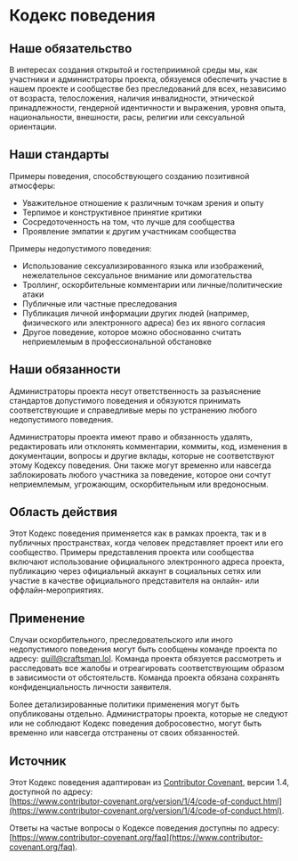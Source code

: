 # Кодекс поведения

## Наше обязательство

В интересах создания открытой и гостеприимной среды мы, 
как участники и администраторы проекта, обязуемся обеспечить участие в нашем проекте и сообществе 
без преследований для всех, независимо от возраста, телосложения, наличия инвалидности, этнической принадлежности,
гендерной идентичности и выражения, уровня опыта, национальности, внешности, расы, религии или сексуальной ориентации.

## Наши стандарты

Примеры поведения, способствующего созданию позитивной атмосферы:

- Уважительное отношение к различным точкам зрения и опыту
- Терпимое и конструктивное принятие критики
- Сосредоточенность на том, что лучше для сообщества
- Проявление эмпатии к другим участникам сообщества

Примеры недопустимого поведения:

- Использование сексуализированного языка или изображений, нежелательное сексуальное внимание или домогательства
- Троллинг, оскорбительные комментарии или личные/политические атаки
- Публичные или частные преследования
- Публикация личной информации других людей (например, физического или электронного адреса) без их явного согласия
- Другое поведение, которое можно обоснованно считать неприемлемым в профессиональной обстановке

## Наши обязанности

Администраторы проекта несут ответственность за разъяснение стандартов допустимого поведения и 
обязуются принимать соответствующие и справедливые меры по устранению любого недопустимого поведения.

Администраторы проекта имеют право и обязанность удалять, редактировать или отклонять комментарии, 
коммиты, код, изменения в документации, вопросы и другие вклады, которые не соответствуют этому Кодексу поведения. 
Они также могут временно или навсегда заблокировать любого участника за поведение, которое они сочтут неприемлемым, 
угрожающим, оскорбительным или вредоносным.

## Область действия

Этот Кодекс поведения применяется как в рамках проекта, так и в публичных пространствах, 
когда человек представляет проект или его сообщество. Примеры представления проекта или сообщества включают 
использование официального электронного адреса проекта, публикацию через официальный аккаунт в социальных сетях или 
участие в качестве официального представителя на онлайн- или оффлайн-мероприятиях.

## Применение

Случаи оскорбительного, преследовательского или иного недопустимого поведения могут быть сообщены команде 
проекта по адресу: [quill@craftsman.lol](mailto:quill@craftsman.lol). 
Команда проекта обязуется рассмотреть и расследовать все жалобы и отреагировать соответствующим 
образом в зависимости от обстоятельств. Команда проекта обязана сохранять конфиденциальность личности заявителя.

Более детализированные политики применения могут быть опубликованы отдельно. 
Администраторы проекта, которые не следуют или не соблюдают Кодекс поведения добросовестно, 
могут быть временно или навсегда отстранены от своих обязанностей.

## Источник

Этот Кодекс поведения адаптирован из [Contributor Covenant](https://www.contributor-covenant.org), версии 1.4, доступной по адресу:  
[https://www.contributor-covenant.org/version/1/4/code-of-conduct.html](https://www.contributor-covenant.org/version/1/4/code-of-conduct.html).

Ответы на частые вопросы о Кодексе поведения доступны по адресу:  
[https://www.contributor-covenant.org/faq](https://www.contributor-covenant.org/faq).
